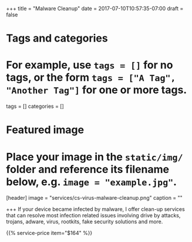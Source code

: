 +++
title = "Malware Cleanup"
date = 2017-07-10T10:57:35-07:00
draft = false

# Tags and categories
# For example, use `tags = []` for no tags, or the form `tags = ["A Tag", "Another Tag"]` for one or more tags.
tags = []
categories = []

# Featured image
# Place your image in the `static/img/` folder and reference its filename below, e.g. `image = "example.jpg"`.
[header]
image = "services/cs-virus-malware-cleanup.png"
caption = ""

+++
If your device became infected by malware, I offer clean-up services that can resolve most infection related issues involving drive by attacks, trojans, adware, virus, rootkits, fake security solutions and more.

{{% service-price item="$164" %}}
